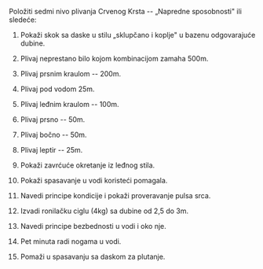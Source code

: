 Položiti sedmi nivo plivanja Crvenog Krsta -- „Napredne sposobnosti" ili
sledeće:

1.  Pokaži skok sa daske u stilu „sklupčano i koplje" u bazenu
    odgovarajuće dubine.

2.  Plivaj neprestano bilo kojom kombinacijom zamaha 500m.

3.  Plivaj prsnim kraulom -- 200m.

4.  Plivaj pod vodom 25m.

5.  Plivaj leđnim kraulom -- 100m.

6.  Plivaj prsno -- 50m.

7.  Plivaj bočno -- 50m.

8.  Plivaj leptir -- 25m.

9.  Pokaži zavrćuće okretanje iz leđnog stila.

10. Pokaži spasavanje u vodi koristeći pomagala.

11. Navedi principe kondicije i pokaži proveravanje pulsa srca.

12. Izvadi ronilačku ciglu (4kg) sa dubine od 2,5 do 3m.

13. Navedi principe bezbednosti u vodi i oko nje.

14. Pet minuta radi nogama u vodi.

15. Pomaži u spasavanju sa daskom za plutanje.
